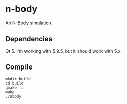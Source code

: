 # n-body

An N-Body simulation.

## Dependencies

Qt 5. I'm working with 5.9.5, but it should work with 5.x.

## Compile

```
mkdir build
cd build
qmake ..
make
./nbody
```